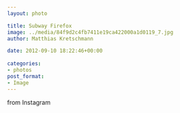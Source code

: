 ```yaml
---
layout: photo

title: Subway Firefox
image: ../media/84f9d2c4fb7411e19ca422000a1d0119_7.jpg
author: Matthias Kretschmann

date: 2012-09-10 18:22:46+00:00
  
categories:
- photos
post_format:
- Image
---
```


from Instagram  

